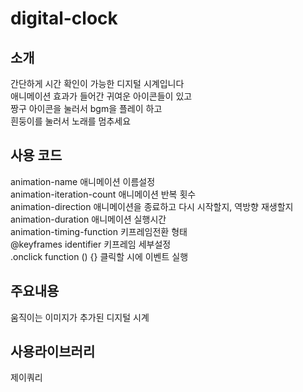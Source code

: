 # digital-clock

## 소개
간단하게 시간 확인이 가능한 디지털 시계입니다<br>
애니메이션 효과가 들어간 귀여운 아이콘들이 있고<br>
짱구 아이콘을 눌러서 bgm을 플레이 하고 <br>
흰둥이를 눌러서 노래를 멈추세요

## 사용 코드
animation-name 애니메이션 이름설정<br>
animation-iteration-count 애니메이션 반복 횟수<br>
animation-direction 애니메이션을 종료하고 다시 시작할지, 역방향 재생할지<br>
animation-duration 애니메이션 실행시간<br>
animation-timing-function 키프레임전환 형태<br>
@keyframes identifier 키프레임 세부설정<br>
.onclick function () {} 클릭할 시에 이벤트 실행

## 주요내용
움직이는 이미지가 추가된 디지털 시계

## 사용라이브러리
제이쿼리
